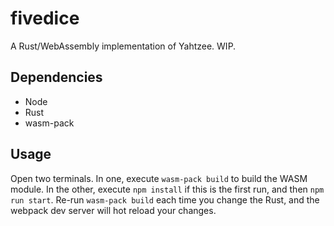 # fivedice

A Rust/WebAssembly implementation of Yahtzee. WIP.

## Dependencies

- Node
- Rust
- wasm-pack

## Usage

Open two terminals. In one, execute `wasm-pack build` to build the WASM module. In the other, execute `npm install` if this is the first run, and then `npm run start`. Re-run `wasm-pack build` each time you change the Rust, and the webpack dev server will hot reload your changes.
